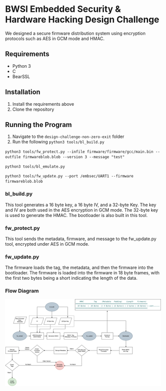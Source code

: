 # BWSI Embedded Security & Hardware Hacking Design Challenge
We designed a secure firmware distribution system using encryption protocols such as AES in GCM mode and HMAC.

## Requirements
* Python 3
* C
* BearSSL


## Installation
1. Install the requirements above
2. Clone the repository

## Running the Program
1. Navigate to the `design-challenge-non-zero-exit` folder
2. Run the following
`python3 tools/bl_build.py`

`python3 tools/fw_protect.py --infile firmware/firmware/gcc/main.bin --outfile firmwareblob.blob --version 3 --message "test"`

`python3 tools/bl_emulate.py`

`python3 tools/fw_update.py --port /embsec/UART1 --firmware firmwareblob.blob`

###  bl_build.py

This tool generates a 16 byte key, a 16 byte IV, and a 32-byte Key. The key and IV are both used in the AES encryption in GCM mode. The 32-byte key is used to generate the HMAC. The bootloader is also built in this tool.

### fw_protect.py

This tool sends the metadata, firmware, and message to the fw_update.py tool, encrypted under AES in GCM mode. 

### fw_update.py

The firmware loads the tag, the metadata, and then the firmware into the bootloader. The firmware is loaded into the firmware in 18 byte frames, with the first two bytes being a short indicating the length of the data.

### Flow Diagram

![](Flowchart.png)






